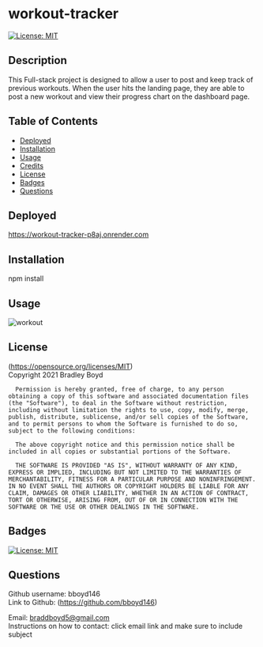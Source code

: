 # workout-tracker 
[![License: MIT](https://img.shields.io/badge/License-MIT-yellow.svg)](https://opensource.org/licenses/MIT)

## Description
This Full-stack project is designed to allow a user to post and keep track of previous workouts. When the user hits the landing page, they are able to post a new workout and view their progress chart on the dashboard page.

## Table of Contents

- [Deployed](#Deployed)
- [Installation](#Installation)
- [Usage](#Usage)
- [Credits](#Credits)
- [License](#License)
- [Badges](#Badges)
- [Questions](#Questions)

## Deployed
https://workout-tracker-p8aj.onrender.com

## Installation 
npm install

## Usage 
![workout](https://user-images.githubusercontent.com/82745040/135160079-5ccd8c0a-b8c8-4dd1-a2b3-76b23d57fb24.png)


## License 
(https://opensource.org/licenses/MIT)  
   Copyright 2021 Bradley Boyd

      Permission is hereby granted, free of charge, to any person obtaining a copy of this software and associated documentation files (the "Software"), to deal in the Software without restriction, including without limitation the rights to use, copy, modify, merge, publish, distribute, sublicense, and/or sell copies of the Software, and to permit persons to whom the Software is furnished to do so, subject to the following conditions:
      
      The above copyright notice and this permission notice shall be included in all copies or substantial portions of the Software.
      
      THE SOFTWARE IS PROVIDED "AS IS", WITHOUT WARRANTY OF ANY KIND, EXPRESS OR IMPLIED, INCLUDING BUT NOT LIMITED TO THE WARRANTIES OF MERCHANTABILITY, FITNESS FOR A PARTICULAR PURPOSE AND NONINFRINGEMENT. IN NO EVENT SHALL THE AUTHORS OR COPYRIGHT HOLDERS BE LIABLE FOR ANY CLAIM, DAMAGES OR OTHER LIABILITY, WHETHER IN AN ACTION OF CONTRACT, TORT OR OTHERWISE, ARISING FROM, OUT OF OR IN CONNECTION WITH THE SOFTWARE OR THE USE OR OTHER DEALINGS IN THE SOFTWARE.

## Badges
[![License: MIT](https://img.shields.io/badge/License-MIT-yellow.svg)](https://opensource.org/licenses/MIT)


## Questions
Github username: bboyd146  
Link to Github: (https://github.com/bboyd146)  

Email: braddboyd5@gmail.com  
Instructions on how to contact: click email link and make sure to include subject  

